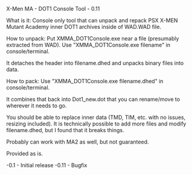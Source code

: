 X-Men MA - DOT1 Console Tool - 0.11

What is it:
Console only tool that can unpack and repack PSX X-MEN Mutant Academy inner DOT1 archives inside of WAD.WAD file.

How to unpack:
Put XMMA_DOT1Console.exe near a file (presumably extracted from WAD).
Use "XMMA_DOT1Console.exe filename" in console/terminal.

It detaches the header into filename.dhed and unpacks binary files into data.

How to pack:
Use "XMMA_DOT1Console.exe filename.dhed" in console/terminal.

It combines that back into Dot1_new.dot that you can rename/move to wherever it needs to go.

You should be able to replace inner data (TMD, TIM, etc. with no issues, resizing included).
It is technically possible to add more files and modify filename.dhed, but I found that it breaks things.

Probably can work with MA2 as well, but not guaranteed.

Provided as is.

-0.1 - Initial release
-0.11 - Bugfix 
